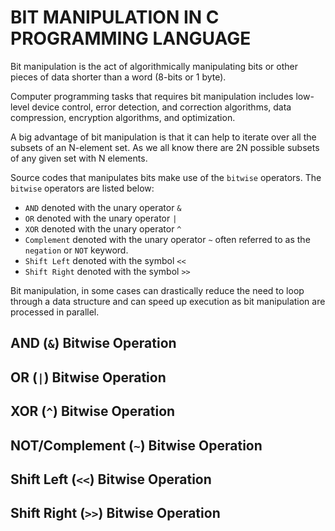 # BIT MANIPULATION IN C PROGRAMMING LANGUAGE

Bit manipulation is the act of algorithmically manipulating bits or other pieces of data shorter than a word (8-bits or 1 byte). 

Computer programming tasks that requires bit manipulation includes low-level device control, error detection, and correction algorithms, data compression, encryption algorithms, and optimization.

A big advantage of bit manipulation is that it can help to iterate over all the subsets of an N-element set. As we all know there are 2N possible subsets of any given set with N elements.

Source codes that manipulates bits make use of the `bitwise` operators. The `bitwise` operators are listed below:

- `AND` denoted with the unary operator `&`
- `OR` denoted with the unary operator `|`
- `XOR` denoted with the unary operator `^`
- `Complement` denoted with the unary operator `~` often referred to as the `negation` or `NOT` keyword.
- `Shift Left` denoted with the symbol `<<`
- `Shift Right` denoted with the symbol `>>`

Bit manipulation, in some cases can drastically reduce the need to loop through a data structure and can speed up execution as bit manipulation are processed in parallel.

## AND (`&`) Bitwise Operation

## OR (`|`) Bitwise Operation

## XOR (`^`) Bitwise Operation

## NOT/Complement (`~`) Bitwise Operation

## Shift Left (`<<`) Bitwise Operation

## Shift Right (`>>`) Bitwise Operation
